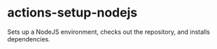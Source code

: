 # actions-setup-nodejs
Sets up a NodeJS environment, checks out the repository, and installs dependencies.
